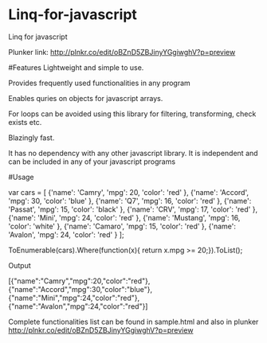 # Linq-for-javascript
Linq for javascript

Plunker link: http://plnkr.co/edit/oBZnD5ZBJinyYGgiwghV?p=preview

#Features
Lightweight and simple to use. 

Provides frequently used functionalities in any program

Enables quries on objects for javascript arrays. 

For loops can be avoided using this library for filtering, transforming, check exists etc.

Blazingly fast.

It has no dependency with any other javascript library. It is independent and can be included in any of your javascript programs

#Usage

 var cars = [
        {'name': 'Camry', 'mpg': 20, 'color': 'red'  },
        {'name': 'Accord', 'mpg': 30, 'color': 'blue'  },
        {'name': 'Q7', 'mpg': 16, 'color': 'red'  },
        {'name': 'Passat', 'mpg': 15, 'color': 'black'  },
        {'name': 'CRV', 'mpg': 17, 'color': 'red'  },
        {'name': 'Mini', 'mpg': 24, 'color': 'red'  },
        {'name': 'Mustang', 'mpg': 16, 'color': 'white'  },
        {'name': 'Camaro', 'mpg': 15, 'color': 'red'  },
        {'name': 'Avalon', 'mpg': 24, 'color': 'red'  }
      ];

ToEnumerable(cars).Where(function(x){
    return x.mpg >= 20;}).ToList();

Output

[{"name":"Camry","mpg":20,"color":"red"},{"name":"Accord","mpg":30,"color":"blue"},{"name":"Mini","mpg":24,"color":"red"},{"name":"Avalon","mpg":24,"color":"red"}]

Complete functionalities list can be found in sample.html and also in plunker http://plnkr.co/edit/oBZnD5ZBJinyYGgiwghV?p=preview

